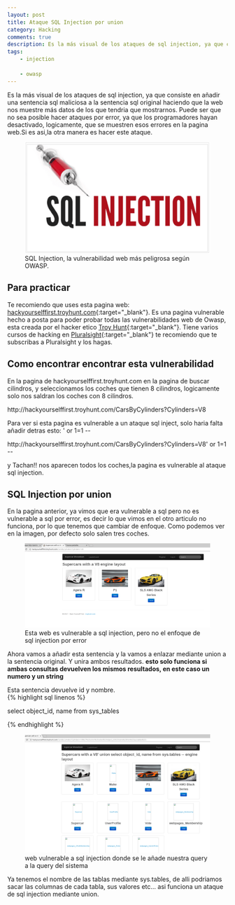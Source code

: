 ```yaml
---
layout: post
title: Ataque SQL Injection por union
category: Hacking
comments: true
description: Es la más visual de los ataques de sql injection, ya que consiste en añadir una sentencia sql maliciosa a la sentencia sql original haciendo que la web nos muestre más datos de los que tendria que mostrarnos.
tags:
    - injection

    - owasp
---
```


Es la más visual de los ataques de sql injection, ya que consiste en añadir una sentencia sql maliciosa a la sentencia sql original haciendo que la web nos muestre más datos de los que tendria que mostrarnos.
Puede ser que no sea posible hacer ataques por error, ya que los programadores hayan desactivado, logicamente, que se muestren esos errores en la pagina web.Si es asi,la otra manera es hacer este ataque.

<figure>
<img alt="que es sql injection" class="img img-responsive" src="/resources/images/que-es-sql-injection/sql-injection.png"/>
<figcaption>
SQL Injection, la vulnerabilidad web más peligrosa según OWASP. 
</figcaption>
</figure>


## Para practicar

Te recomiendo que uses esta pagina web: [hackyourselffirst.troyhunt.com](http://hackyourselffirst.troyhunt.com){:target="_blank"}. Es una pagina vulnerable hecho a posta para poder probar todas las vulnerabilidades web de Owasp, esta creada por el hacker etico [Troy Hunt](https://www.troyhunt.com/){:target="_blank"}. 
Tiene varios cursos de hacking en [Pluralsight](https://app.pluralsight.com/library/){:target="_blank"} te recomiendo que te subscribas a Pluralsight y los hagas.

## Como encontrar encontrar esta vulnerabilidad

En la pagina de hackyourselffirst.troyhunt.com en la pagina de buscar cilindros, y seleccionamos los coches que tienen 8 cilindros, logicamente solo nos saldran los coches con 8 cilindros.

<div class="info alert">
http://hackyourselffirst.troyhunt.com/CarsByCylinders?Cylinders=V8
</div>

Para ver si esta pagina es vulnerable a un ataque sql inject, solo haria falta añadir detras esto: ' or 1=1 --

<div class="info alert">
http://hackyourselffirst.troyhunt.com/CarsByCylinders?Cylinders=V8' or 1=1 --
</div>

y Tachan!! nos aparecen todos los coches,la pagina es vulnerable al ataque sql injection.


## SQL Injection por union

En la pagina anterior, ya vimos que era vulnerable a sql pero no es vulnerable a sql por error, es decir lo que vimos en el otro articulo no funciona, por lo que tenemos que cambiar de enfoque. Como podemos ver en la imagen, por defecto solo salen tres coches.

<figure>
<img alt="web vulnerable a sql injection" class="img img-responsive" src="/resources/images/injection-union/injection-union1.png"/>
<figcaption>
Esta web es vulnerable a sql injection, pero no el enfoque de sql injection por error
</figcaption>
</figure>

Ahora vamos a añadir esta sentencia y la vamos a enlazar mediante union a la sentencia original. Y unira ambos resultados. __esto solo funciona si ambas consultas devuelven los mismos resultados, en este caso un numero y un string__

<div class="env-header">Esta sentencia devuelve id y nombre.</div>
{% highlight sql linenos %}

select object_id, name from sys_tables

{% endhighlight %}

<figure>
<img alt="web vulnerable a sql injection donde se le añade nuestra query a la query del sistema"  class="img img-responsive" src="/resources/images/injection-union/injection-union2.png"/>
<figcaption>
web vulnerable a sql injection donde se le añade nuestra query a la query del sistema
</figcaption>
</figure>

Ya tenemos el nombre de las tablas mediante sys.tables, de alli podriamos sacar las columnas de cada tabla, sus valores etc...   asi funciona un ataque de sql injection mediante union.

